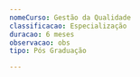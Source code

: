 ```yaml
---
nomeCurso: Gestão da Qualidade
classificacao: Especialização
duracao: 6 meses
observacao: obs
tipo: Pós Graduação

---
```


